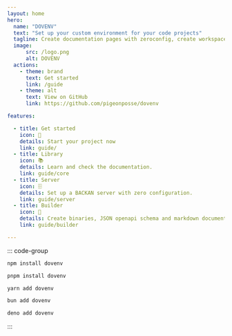```yaml
---
layout: home
hero:
  name: "DOVENV"
  text: "Set up your custom environment for your code projects"
  tagline: Create documentation pages with zeroconfig, create workspace task, add beautiful commits, and much more.
  image:
      src: /logo.png
      alt: DOVENV
  actions:
    - theme: brand
      text: Get started
      link: /guide
    - theme: alt
      text: View on GitHub
      link: https://github.com/pigeonposse/dovenv

features:

  - title: Get started
    icon: 👋
    details: Start your project now
    link: guide/
  - title: Library
    icon: 📚
    details: Learn and check the documentation.
    link: guide/core
  - title: Server
    icon: 🗄️
    details: Set up a BACKAN server with zero configuration.
    link: guide/server
  - title: Builder
    icon: 🔢
    details: Create binaries, JSON openapi schema and markdown documentation of your BACKAN application.
    link: guide/builder

---
```


::: code-group

```bash [npm]
npm install dovenv
```

```bash [pnpm]
pnpm install dovenv
```

```bash [yarn]
yarn add dovenv
```

```bash [bun]
bun add dovenv
```

```bash [deno]
deno add dovenv
```

:::

